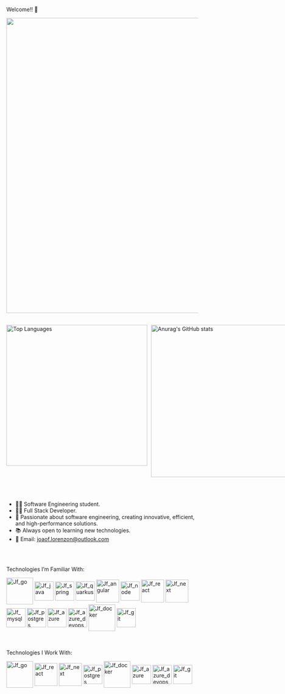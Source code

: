  Welcome!! 👋<br>

<img src="https://user-images.githubusercontent.com/74038190/225813708-98b745f2-7d22-48cf-9150-083f1b00d6c9.gif" width="775">
<br><br>

<p style="display: flex; gap: 10px;">
  <img src="https://github-readme-stats.vercel.app/api/top-langs/?username=JoaoFelipe76&layout=compact" width="370" alt="Top Languages">
  <a href="https://github.com/anuraghazra/github-readme-stats">
    <img src="https://github-readme-stats.vercel.app/api?username=JoaoFelipe76&rank_icon=github" width="400" alt="Anurag's GitHub stats">
  </a>
</p>





<br>
<br>

- 🧑‍💻 Software Engineering student.
- 🧑‍💻 Full Stack Developer.
- 🧠 Passionate about software engineering, creating innovative, efficient, and high-performance solutions.
- 📚 Always open to learning new technologies.
- 🤝 Email: joaof.lorenzon@outlook.com
  
<br>

<div style="display: inline_block"><br>

Technologies I’m Familiar With:

 <img align="center" alt="Jf_go" height="70" width="70" src="https://cdn.jsdelivr.net/gh/devicons/devicon@latest/icons/go/go-original-wordmark.svg" /> 
 <img align="center" alt="Jf_java" height="50" width="50" src="https://cdn.jsdelivr.net/gh/devicons/devicon@latest/icons/java/java-original.svg" /> 
 <img align="center" alt="Jf_spring" height="50" width="50" src="https://cdn.jsdelivr.net/gh/devicons/devicon@latest/icons/spring/spring-original.svg" /> 
 <img align="center" alt="Jf_quarkus" height="50" width="50" src="https://cdn.jsdelivr.net/gh/devicons/devicon@latest/icons/quarkus/quarkus-original.svg" /> 
 <img align="center" alt="Jf_angular" height="60" width="60" src="https://cdn.jsdelivr.net/gh/devicons/devicon@latest/icons/angular/angular-original.svg" /> 
 <img align="center" alt="Jf_node" height="50" width="50" src="https://cdn.jsdelivr.net/gh/devicons/devicon@latest/icons/nodejs/nodejs-original-wordmark.svg" />
 <img align="center" alt="Jf_react" height="60" width="60" src="https://cdn.jsdelivr.net/gh/devicons/devicon@latest/icons/react/react-original.svg" /> 
 <img align="center" alt="Jf_next" height="60" width="60" src="https://cdn.jsdelivr.net/gh/devicons/devicon@latest/icons/nextjs/nextjs-original.svg" />
 <img align="center" alt="Jf_mysql" height="50" width="50" src="https://cdn.jsdelivr.net/gh/devicons/devicon@latest/icons/mysql/mysql-original.svg" /> 
 <img align="center" alt="Jf_postgres" height="50" width="50" src="https://cdn.jsdelivr.net/gh/devicons/devicon@latest/icons/postgresql/postgresql-original.svg" /> 
 <img align="center" alt="Jf_azure" height="50" width="50" src="https://cdn.jsdelivr.net/gh/devicons/devicon@latest/icons/azure/azure-original.svg" /> 
 <img align="center" alt="Jf_azure_devops" height="50" width="50" src="https://cdn.jsdelivr.net/gh/devicons/devicon@latest/icons/azuredevops/azuredevops-original.svg" />
 <img align="center" alt="Jf_docker" height="70" width="70" src="https://cdn.jsdelivr.net/gh/devicons/devicon@latest/icons/docker/docker-original.svg" />
 <img align="center" alt="Jf_git" height="50" width="50" src="https://cdn.jsdelivr.net/gh/devicons/devicon@latest/icons/git/git-original.svg" />
 

</div>

<br>


<div style="display: inline_block"><br>

Technologies I Work With:

 <img align="center" alt="Jf_go" height="70" width="70" src="https://cdn.jsdelivr.net/gh/devicons/devicon@latest/icons/go/go-original-wordmark.svg" /> 
 <img align="center" alt="Jf_react" height="60" width="60" src="https://cdn.jsdelivr.net/gh/devicons/devicon@latest/icons/react/react-original.svg" />
 <img align="center" alt="Jf_next" height="60" width="60" src="https://cdn.jsdelivr.net/gh/devicons/devicon@latest/icons/nextjs/nextjs-original.svg" />
 <img align="center" alt="Jf_postgres" height="50" width="50" src="https://cdn.jsdelivr.net/gh/devicons/devicon@latest/icons/postgresql/postgresql-original.svg" />
 <img align="center" alt="Jf_docker" height="70" width="70" src="https://cdn.jsdelivr.net/gh/devicons/devicon@latest/icons/docker/docker-original.svg" />
 <img align="center" alt="Jf_azure" height="50" width="50" src="https://cdn.jsdelivr.net/gh/devicons/devicon@latest/icons/azure/azure-original.svg" />
 <img align="center" alt="Jf_azure_devops" height="50" width="50" src="https://cdn.jsdelivr.net/gh/devicons/devicon@latest/icons/azuredevops/azuredevops-original.svg" />
 <img align="center" alt="Jf_git" height="50" width="50" src="https://cdn.jsdelivr.net/gh/devicons/devicon@latest/icons/git/git-original.svg" />
 

</div>

##

